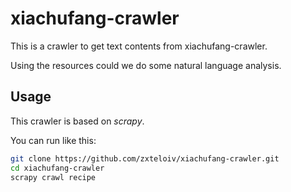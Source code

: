 xiachufang-crawler
================

This is a crawler to get text contents from xiachufang-crawler.  

Using the resources could we do some natural language analysis.

Usage
------
This crawler is based on _scrapy_. 

You can run like this:

```bash
git clone https://github.com/zxteloiv/xiachufang-crawler.git
cd xiachufang-crawler
scrapy crawl recipe
```
